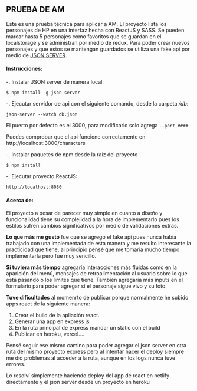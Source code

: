 ## PRUEBA DE AM

Este es una prueba técnica para aplicar a AM. El proyecto lista los personajes de HP en una interfaz hecha con ReactJS y SASS. Se pueden marcar hasta 5 personajes como favoritos que se guardan en el localstorage y se administran por medio de redux. Para poder crear nuevos personajes y que estos se mantengan guardados se utiliza una fake api por medio de [JSON SERVER](https://github.com/typicode/json-server).


#### Instrucciones:

-.  Instalar JSON server de manera local:

`$ npm install -g json-server`

-. Ejecutar servidor de api con el siguiente comando, desde la carpeta */db*:

`json-server --watch db.json`

El puerto por defecto es el 3000, para modificarlo solo agrega `--port ####`

Puedes comprobar que el api funcione correctamente en http://localhost:3000/characters

-. Instalar paquetes de npm desde la raíz del proyecto

`$ npm install`

-. Ejecutar proyecto ReactJS:

	http://localhost:8080

#### Acerca de:

El proyecto a pesar de parecer muy simple en cuanto a diseño y funcionalidad tiene su complejidad a la hora de implementarlo pues los estilos sufren cambios significativos por medio de validaciones extras.

**Lo que más me gusto** fue que se agrego el fake api pues nunca había trabajado con una implementada de esta manera y me resulto interesante la practicidad que tiene, al principio pensé que me tomaria mucho tiempo implementarla pero fue muy sencillo. 

**Si tuviera más tiempo** agregaría interacciones más fluidas como en la aparición del menú, mensajes de retroalimentación al usuario sobre lo que está pasando o los limites que tiene. También agregaría más inputs en el formulario para poder agregar sí el personaje sigue vivo y su foto.

**Tuve dificultades** al momenrto de publicar porque normalmente he subido apps react de la siguiente manera:

1. Crear el build de la apliación react.
1. Generar una app en express js
1. En la ruta principal de express mandar un static con el build
1. Publicar en heroku, vercel....

Pensé seguir ese mismo camino para poder agregar el json server en otra ruta del mismo proyecto express pero al intentar hacer el deploy siempre me dio problemas al acceder a la ruta, aunque en los logs nunca tuve errores.

Lo resolví simplemente haciendo deploy del app de react en netlify directamente y el json server desde un proyecto en heroku
